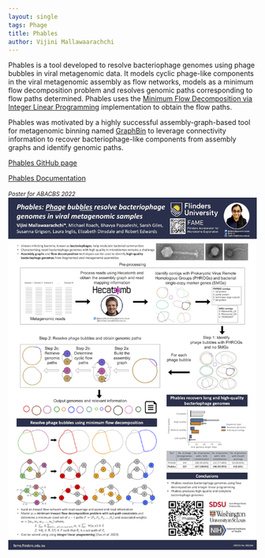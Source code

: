 ```yaml
---
layout: single
tags: Phage
title: Phables
author: Vijini Mallawaarachchi
---
```


Phables is a tool developed to resolve bacteriophage genomes using phage bubbles in viral metagenomic data. It models cyclic phage-like components in the viral metagenomic assembly as flow networks, models as a minimum flow decomposition problem and resolves genomic paths corresponding to flow paths determined. Phables uses the [Minimum Flow Decomposition via Integer Linear Programming](https://github.com/algbio/MFD-ILP) implementation to obtain the flow paths.

Phables was motivated by a highly successful assembly-graph-based tool for metagenomic binning named [GraphBin](https://github.com/metagentools/GraphBin) to leverage connectivity information to recover bacteriophage-like components from assembly graphs and identify genomic paths. 

[Phables GitHub page](https://github.com/Vini2/phables)

[Phables Documentation](https://phables.readthedocs.io/en/latest/)

<small><i>Poster for ABACBS 2022</i></small>
![](/assets/images/Phables_ABACBS_2022.png)